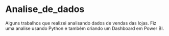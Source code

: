 # Analise_de_dados
Alguns trabalhos que realizei analisando dados de vendas das lojas. Fiz uma analise usando Python e também criando um Dashboard em Power BI.
